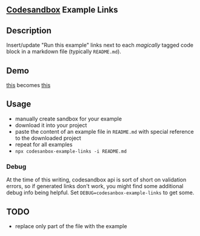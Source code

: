 [Codesandbox](https://codesandbox.io) Example Links
-----------

## Description

Insert/update "Run this example" links next to each _magically_ tagged code block in a markdown file (typically `README.md`).

## Demo

[this](./spec/fixture.md) becomes [this](./spec/expected.md)

## Usage

- manually create sandbox for your example
- download it into your project
- paste the content of an example file in `README.md` with special reference to the downloaded project
- repeat for all examples
- `npx codesanbox-example-links -i README.md`

### Debug

At the time of this writing, codesandbox api is sort of short on validation errors, so if generated links don't work, you might find some additional debug info being helpful. Set `DEBUG=codesanbox-example-links` to get some.

## TODO

- replace only part of the file with the example

